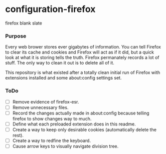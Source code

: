 # configuration-firefox
firefox blank slate

### Purpose
Every web brower stores ever gigabytes of information. You can tell Firefox to clear its cache and cookies and Firefox will act as if it did, but a quick look at what it is storing tells the truth. Firefox permanately records a lot of stuff. The only way to clean it out is to delete all of it.

This repository is what existed after a totally clean initial run of Firefox with extensions installed and some about:config settings set. 

### ToDo
- [ ] Remove evidence of firefox-esr.
- [ ] Remove unnecessary files.
- [ ] Record the changes actually made in about:config because telling firefox to show changes way to much.
- [ ] Define what each preloaded extension does in this readme.
- [ ] Create a way to keep only desirable cookies (automatically delete the rest).
- [ ] Create a way to redfine the keyboard.
- [ ] Cause arrow keys to visually navigate division tree.
